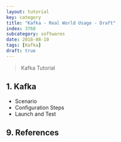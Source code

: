 ```yaml
---
layout: tutorial
key: category
title: "Kafka - Real World Usage - Draft"
index: 3768
subcategory: softwares
date: 2018-08-10
tags: [Kafka]
draft: true
---
```


> Kafka Tutorial

## 1. Kafka
* Scenario
* Configuration Steps
* Launch and Test


## 9. References
